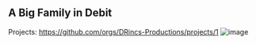 ## A Big Family in Debit
Projects: https://github.com/orgs/DRincs-Productions/projects/1
![image](https://user-images.githubusercontent.com/67595890/212488654-6a435e5f-0270-40ad-b37d-ac4f31c2e8d8.png)
